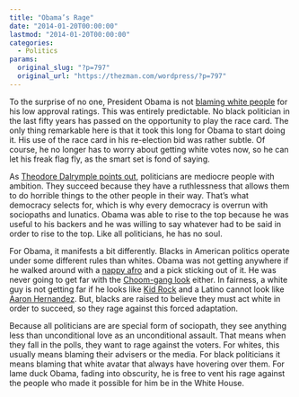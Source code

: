 ```yaml
---
title: "Obama’s Rage"
date: "2014-01-20T00:00:00"
lastmod: "2014-01-20T00:00:00"
categories:
  - Politics
params:
  original_slug: "?p=797"
  original_url: "https://thezman.com/wordpress/?p=797"
---
```


To the surprise of no one, President Obama is not <a
href="http://www.bloomberg.com/news/2014-01-19/obama-says-racial-animus-may-soften-support-new-yorker-reports.html"
rel="noopener noreferrer" target="_blank">blaming white people</a> for
his low approval ratings. This was entirely predictable. No black
politician in the last fifty years has passed on the opportunity to play
the race card. The only thing remarkable here is that it took this long
for Obama to start doing it. His use of the race card in his re-election
bid was rather subtle. Of course, he no longer has to worry about
getting white votes now, so he can let his freak flag fly, as the smart
set is fond of saying.

As <a
href="http://takimag.com/article/triumph_of_the_mediocre_theodore_dalrymple#axzz2qwHUSzg4"
rel="noopener noreferrer" target="_blank">Theodore Dalrymple points
out</a>, politicians are mediocre people with ambition. They succeed
because they have a ruthlessness that allows them to do horrible things
to the other people in their way. That’s what democracy selects for,
which is why every democracy is overrun with sociopaths and lunatics.
Obama was able to rise to the top because he was useful to his backers
and he was willing to say whatever had to be said in order to rise to
the top. Like all politicians, he has no soul.

For Obama, it manifests a bit differently. Blacks in American politics
operate under some different rules than whites. Obama was not getting
anywhere if he walked around with a
<a href="http://www.glamazini.com/images/2007/3.3.Adima.2.jpg"
rel="noopener noreferrer" target="_blank">nappy afro</a> and a pick
sticking out of it. He was never going to get far with the <a
href="http://media.brainz.org/uploads/2010/04/world-leaders/1-Obama.jpg"
rel="noopener noreferrer" target="_blank">Choom-gang look</a> either. In
fairness, a white guy is not getting far if he looks like <a
href="http://playedoutband.com/wp-content/uploads/2010/12/20101207-why-kid-rock-sucks.jpg.jpg"
rel="noopener noreferrer" target="_blank">Kid Rock</a> and a Latino
cannot look like <a
href="http://4.bp.blogspot.com/-rc4S_scHUBc/UfqSutV9HzI/AAAAAAAAAik/mJlsr80Sxx4/s1600/Colin%2BKaepernick%2B3.jpg"
rel="noopener noreferrer" target="_blank">Aaron Hernandez</a>. But,
blacks are raised to believe they must act white in order to succeed, so
they rage against this forced adaptation.

Because all politicians are are special form of sociopath, they see
anything less than unconditional love as an unconditional assault. That
means when they fall in the polls, they want to rage against the voters.
For whites, this usually means blaming their advisers or the media. For
black politicians it means blaming that white avatar that always have
hovering over them. For lame duck Obama, fading into obscurity, he is
free to vent his rage against the people who made it possible for him be
in the White House.
